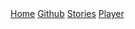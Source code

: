 <!DOCTYPE html>
<html lang="ru">
  <head>
    <meta charset="utf-8">
    <meta name="viewport" content="width=device-width, initial-scale=1">
    <link rel="stylesheet" href="https://cdnjs.cloudflare.com/ajax/libs/font-awesome/4.7.0/css/font-awesome.min.css">
    <title>Главная</title>
    <link href="icon2.png" rel="shortcut icon" type="image/x-icon">
    <meta name="description" content="Главная страница сайта Dilragon">
    <link rel="stylesheet" type="text/css" href="style1.css" rel="stylesheet">
  </head>
  <body>
    <!--Меню сайта-->
    <div class="icon-bar">
      <a class="active" href="https://dilragon.github.io/main.html"><i class="fa fa-home"></i> Home</a> 
      <a href="https://github.com/Dilragon" target="_blank"><i class="fa fa-github"></i> Github</a> 
      <a href="my-stories.html"><i class="fa fa-book"></i> Stories</a> 
      <a href="player.html"><i class="fa fa-play"></i> Player</a>
    </div>
  </body>
</html>
